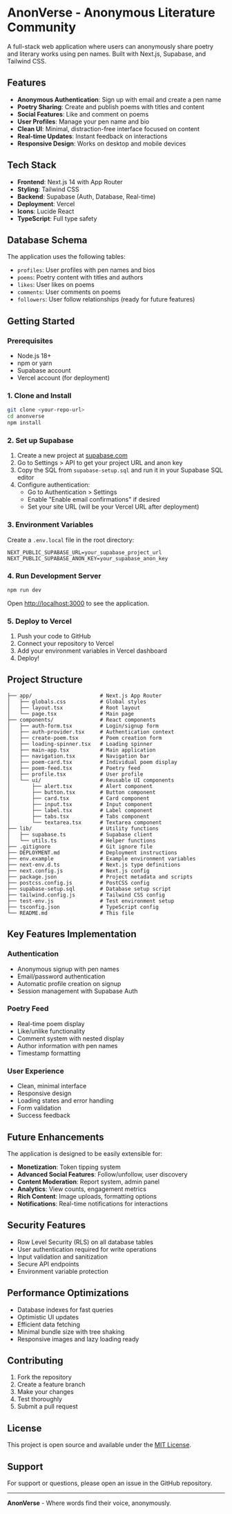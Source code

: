# AnonVerse - Anonymous Literature Community

A full-stack web application where users can anonymously share poetry and literary works using pen names. Built with Next.js, Supabase, and Tailwind CSS.

## Features

- **Anonymous Authentication**: Sign up with email and create a pen name
- **Poetry Sharing**: Create and publish poems with titles and content
- **Social Features**: Like and comment on poems
- **User Profiles**: Manage your pen name and bio
- **Clean UI**: Minimal, distraction-free interface focused on content
- **Real-time Updates**: Instant feedback on interactions
- **Responsive Design**: Works on desktop and mobile devices

## Tech Stack

- **Frontend**: Next.js 14 with App Router
- **Styling**: Tailwind CSS
- **Backend**: Supabase (Auth, Database, Real-time)
- **Deployment**: Vercel
- **Icons**: Lucide React
- **TypeScript**: Full type safety

## Database Schema

The application uses the following tables:

- `profiles`: User profiles with pen names and bios
- `poems`: Poetry content with titles and authors
- `likes`: User likes on poems
- `comments`: User comments on poems
- `followers`: User follow relationships (ready for future features)

## Getting Started

### Prerequisites

- Node.js 18+ 
- npm or yarn
- Supabase account
- Vercel account (for deployment)

### 1. Clone and Install

```bash
git clone <your-repo-url>
cd anonverse
npm install
```

### 2. Set up Supabase

1. Create a new project at [supabase.com](https://supabase.com)
2. Go to Settings > API to get your project URL and anon key
3. Copy the SQL from `supabase-setup.sql` and run it in your Supabase SQL editor
4. Configure authentication:
   - Go to Authentication > Settings
   - Enable "Enable email confirmations" if desired
   - Set your site URL (will be your Vercel URL after deployment)

### 3. Environment Variables

Create a `.env.local` file in the root directory:

```env
NEXT_PUBLIC_SUPABASE_URL=your_supabase_project_url
NEXT_PUBLIC_SUPABASE_ANON_KEY=your_supabase_anon_key
```

### 4. Run Development Server

```bash
npm run dev
```

Open [http://localhost:3000](http://localhost:3000) to see the application.

### 5. Deploy to Vercel

1. Push your code to GitHub
2. Connect your repository to Vercel
3. Add your environment variables in Vercel dashboard
4. Deploy!

## Project Structure

```
├── app/                      # Next.js App Router
│   ├── globals.css           # Global styles
│   ├── layout.tsx            # Root layout
│   └── page.tsx              # Main page
├── components/               # React components
│   ├── auth-form.tsx         # Login/signup form
│   ├── auth-provider.tsx     # Authentication context
│   ├── create-poem.tsx       # Poem creation form
│   ├── loading-spinner.tsx   # Loading spinner
│   ├── main-app.tsx          # Main application
│   ├── navigation.tsx        # Navigation bar
│   ├── poem-card.tsx         # Individual poem display
│   ├── poem-feed.tsx         # Poetry feed
│   ├── profile.tsx           # User profile
│   └── ui/                   # Reusable UI components
│       ├── alert.tsx         # Alert component
│       ├── button.tsx        # Button component
│       ├── card.tsx          # Card component
│       ├── input.tsx         # Input component
│       ├── label.tsx         # Label component
│       ├── tabs.tsx          # Tabs component
│       └── textarea.tsx      # Textarea component
├── lib/                      # Utility functions
│   ├── supabase.ts           # Supabase client
│   └── utils.ts              # Helper functions
├── .gitignore                # Git ignore file
├── DEPLOYMENT.md             # Deployment instructions
├── env.example               # Example environment variables
├── next-env.d.ts             # Next.js type definitions
├── next.config.js            # Next.js config
├── package.json              # Project metadata and scripts
├── postcss.config.js         # PostCSS config
├── supabase-setup.sql        # Database setup script
├── tailwind.config.js        # Tailwind CSS config
├── test-env.js               # Test environment setup
├── tsconfig.json             # TypeScript config
└── README.md                 # This file
```

## Key Features Implementation

### Authentication
- Anonymous signup with pen names
- Email/password authentication
- Automatic profile creation on signup
- Session management with Supabase Auth

### Poetry Feed
- Real-time poem display
- Like/unlike functionality
- Comment system with nested display
- Author information with pen names
- Timestamp formatting

### User Experience
- Clean, minimal interface
- Responsive design
- Loading states and error handling
- Form validation
- Success feedback

## Future Enhancements

The application is designed to be easily extensible for:

- **Monetization**: Token tipping system
- **Advanced Social Features**: Follow/unfollow, user discovery
- **Content Moderation**: Report system, admin panel
- **Analytics**: View counts, engagement metrics
- **Rich Content**: Image uploads, formatting options
- **Notifications**: Real-time notifications for interactions

## Security Features

- Row Level Security (RLS) on all database tables
- User authentication required for write operations
- Input validation and sanitization
- Secure API endpoints
- Environment variable protection

## Performance Optimizations

- Database indexes for fast queries
- Optimistic UI updates
- Efficient data fetching
- Minimal bundle size with tree shaking
- Responsive images and lazy loading ready

## Contributing

1. Fork the repository
2. Create a feature branch
3. Make your changes
4. Test thoroughly
5. Submit a pull request

## License

This project is open source and available under the [MIT License](LICENSE).

## Support

For support or questions, please open an issue in the GitHub repository.

---

**AnonVerse** - Where words find their voice, anonymously.
